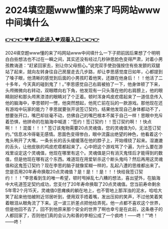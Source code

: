# 2024填空题www懂的来了吗网站www中间填什么
### <a href="https://github.com/bnhyd/fgty/issues/1">👉👉👉♥♥点此进入♥观看入口👈👉👉</a>
2024填空题www懂的来了吗网站www中间填什么一下子把前因后果想了个明明白白些想法也不过在一瞬之间，其实还没有经过几秒钟思脸色变得严肃，对着小男孩教诲道：“赶紧回家去，别让你父母担心。”说完双手使劲强按住有些发颤的双腿站了起来，就向左转身往自己房屋走去几步路，却让李思感觉度日如年，心都提到了嗓子眼，他清晰的感觉到后面的小男孩盯着他笑，还跟在他身后！！！他活了二十多年，今天真的碰到鬼了！。”李思感觉自己右肩被拍了一下，他身体顿了下来，头颅微微向右转动，双眼瞟向右下角，他发现有一只头落在他的右肩膀上，他的眼睛刚好和那头颅黑漆漆的眼睛对了个正着。顿时浑身鸡皮疙瘩起来了一道信息传入他的脑海中，李思顿时一愣，他突然想起，他死亡前在玩的一款游戏。那他现在还有游戏中玩家的能力？李思就要张开说签订契约，结果他发现自己身体都动不了，想要张开口，嘴巴却丝毫不动，仿佛自己的嘴巴根本不属于自己一样！思眼中充斥着恐惧，他拼命的在脑海中喊道：“签约！签订契约！！签订契约啊！！快点啊！！！混蛋！！！”
签订该鬼物需要20点灵魂值，您的灵魂值为0，无法签订契约。”信息冰冷得毫无感情。思面色变得惨白，眼中流露出绝望的神色，他看着这个鬼头咧开了大嘴，一条长长的舌头缓缓落在他的脖子上，开始缠绕了起来。湿漉漉的舌头，让他皮肤的鸡皮疙瘩都起来了。心中把这个游戏骂了个遍，为什么要在游戏里设定这个灵魂值，他现在哪里有这个。灵魂值是只有消灭鬼怪后才能得到的数值，但是他现在哪有这个东西。难道现在用爱斩杀这个断头鬼吗？然后再用这灵魂值和这鬼签订契约？现在李思的脑子就像浆糊一样的，乱起八遭的思维都出来了。您是否用20年寿命换取20点灵魂值？是！是！！是！！！快给我签订契约！！！”李思看到生的唯一希望，顿时甩掉乱七八糟的想法，喜出望外，在脑海中大吼道签定契约成功，您支付了20年寿命换取了20点灵魂值。您当前寿命剩余5年零2个月15天，灵魂值0思瘫痪的躺在地上，也不管地上那浑浊的泥水，哈哈大笑了起来他怕被附近邻居听到，便用双手捂着嘴，发出压抑的笑声，不过他笑着笑着眼泪从眼角流了下来。这一波三折差点把他给弄死。他一点都不喜欢这个世界，但是他回不去了，回不到他原来那个安全的世界了啊也幸亏是在此前，这条巷子的人都回家了，否则他们真的会认为和善的李相公成了一个疯咚！——咚！”“咚！——咚！
